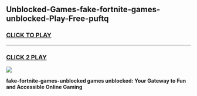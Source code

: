 
## Unblocked-Games-fake-fortnite-games-unblocked-Play-Free-puftq
<h3>
<a href="https://premium76.site?title=fake-fortnite-games-unblocked&ref=18A">CLICK TO PLAY</a></h3>
<hr>

<h3>
<a href="https://premium76.site?title=fake-fortnite-games-unblocked&ref=18A">CLICK 2 PLAY</a>
  
</h3>

<a href="https://premium76.site?title=fake-fortnite-games-unblocked&ref=18A"><img src="https://clearcache.store/games.png"></a>


**fake-fortnite-games-unblocked games unblocked: Your Gateway to Fun and Accessible Online Gaming**
